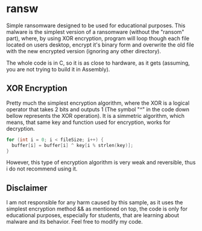 # ransw
Simple ransomware designed to be used for educational purposes. This malware is the simplest version of a ransomware (without the "ransom" part), where, by using XOR encryption, program will loop though each file located on users desktop, encrypt it's binary form and overwrite the old file with the new encrypted version (ignoring any other directory).

The whole code is in C, so it is as close to hardware, as it gets (assuming, you are not trying to build it in Assembly).

## XOR Encryption
Pretty much the simplest encryption algorithm, where the XOR is a logical operator that takes 2 bits and outputs 1 (The symbol "^" in the code down bellow represents the XOR operation). It is a simmetric algorithm, which means, that same key and function used for encryption, works for decryption.

```c
for (int i = 0; i < fileSize; i++) {
  buffer[i] = buffer[i] ^ key[i % strlen(key)];
}
```

However, this type of encryption algorithm is very weak and reversible, thus i do not recommend using it.

## Disclaimer
I am not responsible for any harm caused by this sample, as it uses the simplest encryption method && as mentioned on top, the code is only for educational purposes, especially for students, that are learning about malware and its behavior. Feel free to modify my code.
